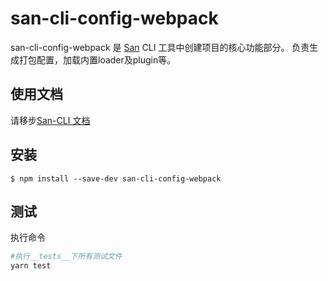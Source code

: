 # san-cli-config-webpack

san-cli-config-webpack 是 [San](https://github.com/baidu/san) CLI 工具中创建项目的核心功能部分。
负责生成打包配置，加载内置loader及plugin等。

## 使用文档

请移步[San-CLI 文档](https://ecomfe.github.io/san-cli)

## 安装

```shell
$ npm install --save-dev san-cli-config-webpack
```

## 测试

执行命令

```bash
#执行__tests__下所有测试文件
yarn test
```
